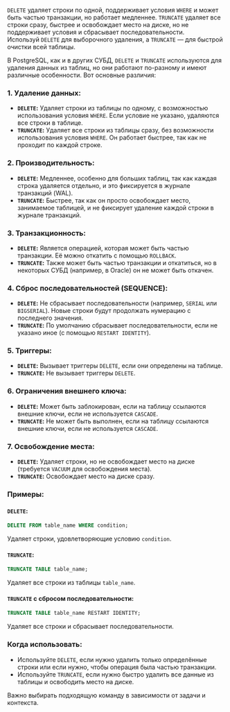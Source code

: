 
`DELETE` удаляет строки по одной, поддерживает условия `WHERE` и может быть частью транзакции, но работает медленнее. `TRUNCATE` удаляет все строки сразу, быстрее и освобождает место на диске, но не поддерживает условия и сбрасывает последовательности. Используй `DELETE` для выборочного удаления, а `TRUNCATE` — для быстрой очистки всей таблицы.

В PostgreSQL, как и в других СУБД, `DELETE` и `TRUNCATE` используются для удаления данных из таблиц, но они работают по-разному и имеют различные особенности. Вот основные различия:

### 1. **Удаление данных:**
   - **`DELETE`:** Удаляет строки из таблицы по одному, с возможностью использования условия `WHERE`. Если условие не указано, удаляются все строки в таблице.
   - **`TRUNCATE`:** Удаляет все строки из таблицы сразу, без возможности использования условия `WHERE`. Он работает быстрее, так как не проходит по каждой строке.

### 2. **Производительность:**
   - **`DELETE`:** Медленнее, особенно для больших таблиц, так как каждая строка удаляется отдельно, и это фиксируется в журнале транзакций (WAL).
   - **`TRUNCATE`:** Быстрее, так как он просто освобождает место, занимаемое таблицей, и не фиксирует удаление каждой строки в журнале транзакций.

### 3. **Транзакционность:**
   - **`DELETE`:** Является операцией, которая может быть частью транзакции. Её можно откатить с помощью `ROLLBACK`.
   - **`TRUNCATE`:** Также может быть частью транзакции и откатиться, но в некоторых СУБД (например, в Oracle) он не может быть откачен.

### 4. **Сброс последовательностей (SEQUENCE):**
   - **`DELETE`:** Не сбрасывает последовательности (например, `SERIAL` или `BIGSERIAL`). Новые строки будут продолжать нумерацию с последнего значения.
   - **`TRUNCATE`:** По умолчанию сбрасывает последовательности, если не указано иное (с помощью `RESTART IDENTITY`).

### 5. **Триггеры:**
   - **`DELETE`:** Вызывает триггеры `DELETE`, если они определены на таблице.
   - **`TRUNCATE`:** Не вызывает триггеры `DELETE`.

### 6. **Ограничения внешнего ключа:**
   - **`DELETE`:** Может быть заблокирован, если на таблицу ссылаются внешние ключи, если не используется `CASCADE`.
   - **`TRUNCATE`:** Не может быть выполнен, если на таблицу ссылаются внешние ключи, если не используется `CASCADE`.

### 7. **Освобождение места:**
   - **`DELETE`:** Удаляет строки, но не освобождает место на диске (требуется `VACUUM` для освобождения места).
   - **`TRUNCATE`:** Освобождает место на диске сразу.

### Примеры:

#### `DELETE`:
```sql
DELETE FROM table_name WHERE condition;
```
Удаляет строки, удовлетворяющие условию `condition`.

#### `TRUNCATE`:
```sql
TRUNCATE TABLE table_name;
```
Удаляет все строки из таблицы `table_name`.

#### `TRUNCATE` с сбросом последовательности:
```sql
TRUNCATE TABLE table_name RESTART IDENTITY;
```
Удаляет все строки и сбрасывает последовательности.

### Когда использовать:
- Используйте `DELETE`, если нужно удалить только определённые строки или если нужно, чтобы операция была частью транзакции.
- Используйте `TRUNCATE`, если нужно быстро удалить все данные из таблицы и освободить место на диске.

Важно выбирать подходящую команду в зависимости от задачи и контекста.